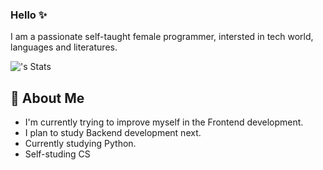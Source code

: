 ### Hello ✨

I am a passionate self-taught female programmer, intersted in tech world, languages and literatures. 

![<HayaTamimi>'s Stats](https://github-readme-stats.vercel.app/api?username=<HayaTamimi>&theme=vue-dark&show_icons=true&hide_border=true&count_private=true)

## 💖 About Me

- I'm currently trying to improve myself in the Frontend development.
- I plan to study Backend development next.
- Currently studying Python.
- Self-studing CS 
